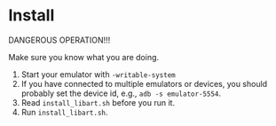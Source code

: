# Install

DANGEROUS OPERATION!!!

Make sure you know what you are doing.

1. Start your emulator with `-writable-system`
2. If you have connected to multiple emulators or devices, you should probably set the device id, e.g., `adb -s emulator-5554`.
3. Read `install_libart.sh` before you run it.
4. Run `install_libart.sh`.

